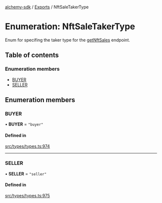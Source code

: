 [alchemy-sdk](../README.md) / [Exports](../modules.md) / NftSaleTakerType

# Enumeration: NftSaleTakerType

Enum for specifing the taker type for the [getNftSales](../classes/NftNamespace.md#getnftsales) endpoint.

## Table of contents

### Enumeration members

- [BUYER](NftSaleTakerType.md#buyer)
- [SELLER](NftSaleTakerType.md#seller)

## Enumeration members

### BUYER

• **BUYER** = `"buyer"`

#### Defined in

[src/types/types.ts:974](https://github.com/alchemyplatform/alchemy-sdk-js/blob/d97ef0d/src/types/types.ts#L974)

___

### SELLER

• **SELLER** = `"seller"`

#### Defined in

[src/types/types.ts:975](https://github.com/alchemyplatform/alchemy-sdk-js/blob/d97ef0d/src/types/types.ts#L975)

